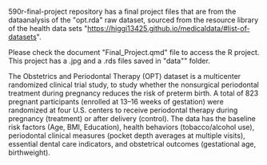 590r-final-project repository has a final project files that are from the dataanalysis of the "opt.rda" raw dataset, sourced from the resource library of the health data sets "https://higgi13425.github.io/medicaldata/#list-of-datasets".

Please check the document "Final_Project.qmd" file to access the R project. This project has a .jpg and a .rds files saved in "data"" folder.

The Obstetrics and Periodontal Therapy (OPT) dataset is a multicenter randomized clinical trial study, to study whether the nonsurgical periodontal treatment during pregnancy reduces the risk of preterm birth. A total of 823 pregnant participants (enrolled at 13–16 weeks of gestation) were randomized at four U.S. centers to receive periodontal therapy during pregnancy (treatment) or after delivery (control). The data has the baseline risk factors (Age, BMI, Education), health behaviors (tobacco/alcohol use), periodontal clinical measures (pocket depth averages at multiple visits), essential dental care indicators, and obstetrical outcomes (gestational age, birthweight). 



